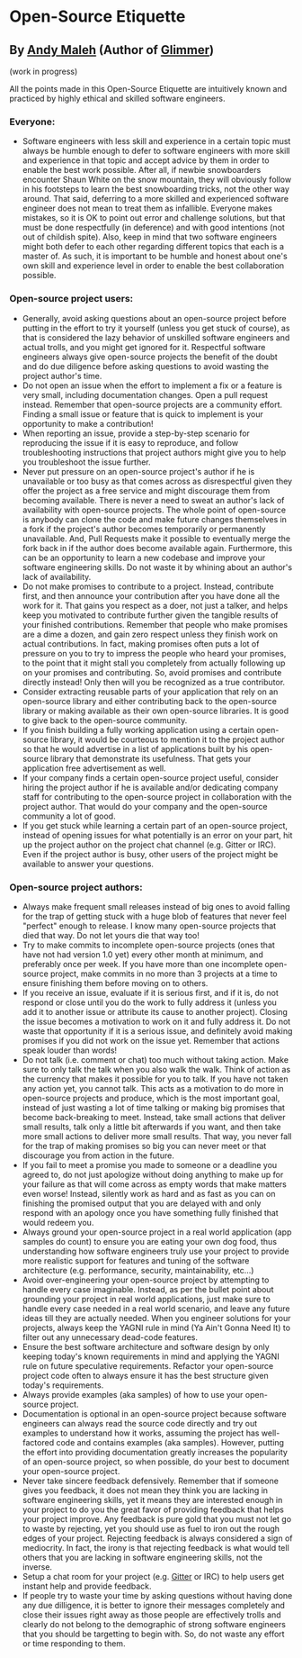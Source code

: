 # Open-Source Etiquette
## By [Andy Maleh](https://github.com/AndyObtiva) (Author of [Glimmer](https://github.com/AndyObtiva/glimmer))

(work in progress)

All the points made in this Open-Source Etiquette are intuitively known and practiced by highly ethical and skilled software engineers.

### Everyone:

- Software engineers with less skill and experience in a certain topic must always be humble enough to defer to software engineers with more skill and experience in that topic and accept advice by them in order to enable the best work possible. After all, if newbie snowboarders encounter Shaun White on the snow mountain, they will obviously follow in his footsteps to learn the best snowboarding tricks, not the other way around. That said, deferring to a more skilled and experienced software engineer does not mean to treat them as infallible. Everyone makes mistakes, so it is OK to point out error and challenge solutions, but that must be done respectfully (in deference) and with good intentions (not out of childish spite). Also, keep in mind that two software engineers might both defer to each other regarding different topics that each is a master of. As such, it is important to be humble and honest about one's own skill and experience level in order to enable the best collaboration possible.

### Open-source project users:

- Generally, avoid asking questions about an open-source project before putting in the effort to try it yourself (unless you get stuck of course), as that is considered the lazy behavior of unskilled software engineers and actual trolls, and you might get ignored for it. Respectful software engineers always give open-source projects the benefit of the doubt and do due diligence before asking questions to avoid wasting the project author's time.
- Do not open an issue when the effort to implement a fix or a feature is very small, including documentation changes. Open a pull request instead. Remember that open-source projects are a community effort. Finding a small issue or feature that is quick to implement is your opportunity to make a contribution!
- When reporting an issue, provide a step-by-step scenario for reproducing the issue if it is easy to reproduce, and follow troubleshooting instructions that project authors might give you to help you troubleshoot the issue further.
- Never put pressure on an open-source project's author if he is unavailable or too busy as that comes across as disrespectful given they offer the project as a free service and might discourage them from becoming available. There is never a need to sweat an author's lack of availability with open-source projects. The whole point of open-source is anybody can clone the code and make future changes themselves in a fork if the project's author becomes temporarily or permanently unavailable. And, Pull Requests make it possible to eventually merge the fork back in if the author does become available again. Furthermore, this can be an opportunity to learn a new codebase and improve your software engineering skills. Do not waste it by whining about an author's lack of availability.
- Do not make promises to contribute to a project. Instead, contribute first, and then announce your contribution after you have done all the work for it. That gains you respect as a doer, not just a talker, and helps keep you motivated to contribute further given the tangible results of your finished contributions. Remember that people who make promises are a dime a dozen, and gain zero respect unless they finish work on actual contributions. In fact, making promises often puts a lot of pressure on you to try to impress the people who heard your promises, to the point that it might stall you completely from actually following up on your promises and contributing. So, avoid promises and contribute directly instead! Only then will you be recognized as a true contributor.
- Consider extracting reusable parts of your application that rely on an open-source library and either contributing back to the open-source library or making available as their own open-source libraries. It is good to give back to the open-source community.
- If you finish building a fully working application using a certain open-source library, it would be courteous to mention it to the project author so that he would advertise in a list of applications built by his open-source library that demonstrate its usefulness. That gets your application free advertisement as well.
- If your company finds a certain open-source project useful, consider hiring the project author if he is available and/or dedicating company staff for contributing to the open-source project in collaboration with the project author. That would do your company and the open-source community a lot of good.
- If you get stuck while learning a certain part of an open-source project, instead of opening issues for what potentially is an error on your part, hit up the project author on the project chat channel (e.g. Gitter or IRC). Even if the project author is busy, other users of the project might be available to answer your questions.

### Open-source project authors:

- Always make frequent small releases instead of big ones to avoid falling for the trap of getting stuck with a huge blob of features that never feel "perfect" enough to release. I know many open-source projects that died that way. Do not let yours die that way too!
- Try to make commits to incomplete open-source projects (ones that have not had version 1.0 yet) every other month at minimum, and preferably once per week. If you have more than one incomplete open-source project, make commits in no more than 3 projects at a time to ensure finishing them before moving on to others.
- If you receive an issue, evaluate if it is serious first, and if it is, do not respond or close until you do the work to fully address it (unless you add it to another issue or attribute its cause to another project). Closing the issue becomes a motivation to work on it and fully address it. Do not waste that opportunity if it is a serious issue, and definitely avoid making promises if you did not work on the issue yet. Remember that actions speak louder than words!
- Do not talk (i.e. comment or chat) too much without taking action. Make sure to only talk the talk when you also walk the walk. Think of action as the currency that makes it possible for you to talk. If you have not taken any action yet, you cannot talk. This acts as a motivation to do more in open-source projects and produce, which is the most important goal, instead of just wasting a lot of time talking or making big promises that become back-breaking to meet. Instead, take small actions that deliver small results, talk only a little bit afterwards if you want, and then take more small actions to deliver more small results. That way, you never fall for the trap of making promises so big you can never meet or that discourage you from action in the future.
- If you fail to meet a promise you made to someone or a deadline you agreed to, do not just apologize without doing anything to make up for your failure as that will come across as empty words that make matters even worse! Instead, silently work as hard and as fast as you can on finishing the promised output that you are delayed with and only respond with an apology once you have something fully finished that would redeem you.
- Always ground your open-source project in a real world application (app samples do count) to ensure you are eating your own dog food, thus understanding how software engineers truly use your project to provide more realistic support for features and tuning of the software architecture (e.g. performance, security, maintainability, etc...)
- Avoid over-engineering your open-source project by attempting to handle every case imaginable. Instead, as per the bullet point about grounding your project in real world applications, just make sure to handle every case needed in a real world scenario, and leave any future ideas till they are actually needed. When you engineer solutions for your projects, always keep the YAGNI rule in mind (Ya Ain't Gonna Need It) to filter out any unnecessary dead-code features.
- Ensure the best software architecture and software design by only keeping today's known requirements in mind and applying the YAGNI rule on future speculative requirements. Refactor your open-source project code often to always ensure it has the best structure given today's requirements.
- Always provide examples (aka samples) of how to use your open-source project. 
- Documentation is optional in an open-source project because software engineers can always read the source code directly and try out examples to understand how it works, assuming the project has well-factored code and contains examples (aka samples). However, putting the effort into providing documentation greatly increases the popularity of an open-source project, so when possible, do your best to document your open-source project.
- Never take sincere feedback defensively. Remember that if someone gives you feedback, it does not mean they think you are lacking in software engineering skills, yet it means they are interested enough in your project to do you the great favor of providing feedback that helps your project improve. Any feedback is pure gold that you must not let go to waste by rejecting, yet you should use as fuel to iron out the rough edges of your project. Rejecting feedback is always considered a sign of mediocrity. In fact, the irony is that rejecting feedback is what would tell others that you are lacking in software engineering skills, not the inverse.
- Setup a chat room for your project (e.g. [Gitter](https://gitter.im/) or IRC) to help users get instant help and provide feedback.
- If people try to waste your time by asking questions without having done any due dilligence, it is better to ignore their messages completely and close their issues right away as those people are effectively trolls and clearly do not belong to the demographic of strong software engineers that you should be targetting to begin with. So, do not waste any effort or time responding to them.
